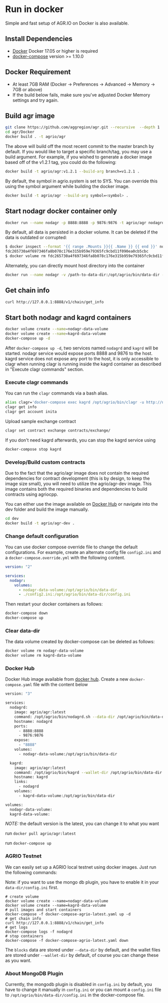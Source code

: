 # Run in docker

Simple and fast setup of AGR.IO on Docker is also available.

## Install Dependencies

- [Docker](https://docs.docker.com) Docker 17.05 or higher is required
- [docker-compose](https://docs.docker.com/compose/) version >= 1.10.0

## Docker Requirement

- At least 7GB RAM (Docker -> Preferences -> Advanced -> Memory -> 7GB or above)
- If the build below fails, make sure you've adjusted Docker Memory settings and try again.

## Build agr image

```bash
git clone https://github.com/aggregion/agr.git --recursive  --depth 1
cd agr/Docker
docker build . -t agrio/agr
```

The above will build off the most recent commit to the master branch by default. If you would like to target a specific branch/tag, you may use a build argument. For example, if you wished to generate a docker image based off of the v1.2.1 tag, you could do the following:

```bash
docker build -t agrio/agr:v1.2.1 --build-arg branch=v1.2.1 .
```

By default, the symbol in agrio.system is set to SYS. You can override this using the symbol argument while building the docker image.

```bash
docker build -t agrio/agr --build-arg symbol=<symbol> .
```

## Start nodagr docker container only

```bash
docker run --name nodagr -p 8888:8888 -p 9876:9876 -t agrio/agr nodagrd.sh -e --http-alias=nodagr:8888 --http-alias=127.0.0.1:8888 --http-alias=localhost:8888 arg1 arg2
```

By default, all data is persisted in a docker volume. It can be deleted if the data is outdated or corrupted:

```bash
$ docker inspect --format '{{ range .Mounts }}{{ .Name }} {{ end }}' nodagr
fdc265730a4f697346fa8b078c176e315b959e79365fc9cbd11f090ea0cb5cbc
$ docker volume rm fdc265730a4f697346fa8b078c176e315b959e79365fc9cbd11f090ea0cb5cbc
```

Alternately, you can directly mount host directory into the container

```bash
docker run --name nodagr -v /path-to-data-dir:/opt/agrio/bin/data-dir -p 8888:8888 -p 9876:9876 -t agrio/agr nodagrd.sh -e --http-alias=nodagr:8888 --http-alias=127.0.0.1:8888 --http-alias=localhost:8888 arg1 arg2
```

## Get chain info

```bash
curl http://127.0.0.1:8888/v1/chain/get_info
```

## Start both nodagr and kagrd containers

```bash
docker volume create --name=nodagr-data-volume
docker volume create --name=kagrd-data-volume
docker-compose up -d
```

After `docker-compose up -d`, two services named `nodagrd` and `kagrd` will be started. nodagr service would expose ports 8888 and 9876 to the host. kagrd service does not expose any port to the host, it is only accessible to clagr when running clagr is running inside the kagrd container as described in "Execute clagr commands" section.

### Execute clagr commands

You can run the `clagr` commands via a bash alias.

```bash
alias clagr='docker-compose exec kagrd /opt/agrio/bin/clagr -u http://nodagrd:8888 --wallet-url http://localhost:8900'
clagr get info
clagr get account inita
```

Upload sample exchange contract

```bash
clagr set contract exchange contracts/exchange/
```

If you don't need kagrd afterwards, you can stop the kagrd service using

```bash
docker-compose stop kagrd
```

### Develop/Build custom contracts

Due to the fact that the agrio/agr image does not contain the required dependencies for contract development (this is by design, to keep the image size small), you will need to utilize the agrio/agr-dev image. This image contains both the required binaries and dependencies to build contracts using agriocpp.

You can either use the image available on [Docker Hub](https://hub.docker.com/r/agrio/agr-dev/) or navigate into the dev folder and build the image manually.

```bash
cd dev
docker build -t agrio/agr-dev .
```

### Change default configuration

You can use docker compose override file to change the default configurations. For example, create an alternate config file `config2.ini` and a `docker-compose.override.yml` with the following content.

```yaml
version: "2"

services:
  nodagr:
    volumes:
      - nodagr-data-volume:/opt/agrio/bin/data-dir
      - ./config2.ini:/opt/agrio/bin/data-dir/config.ini
```

Then restart your docker containers as follows:

```bash
docker-compose down
docker-compose up
```

### Clear data-dir

The data volume created by docker-compose can be deleted as follows:

```bash
docker volume rm nodagr-data-volume
docker volume rm kagrd-data-volume
```

### Docker Hub

Docker Hub image available from [docker hub](https://hub.docker.com/r/agrio/agr/).
Create a new `docker-compose.yaml` file with the content below

```bash
version: "3"

services:
  nodagrd:
    image: agrio/agr:latest
    command: /opt/agrio/bin/nodagrd.sh --data-dir /opt/agrio/bin/data-dir -e --http-alias=nodagrd:8888 --http-alias=127.0.0.1:8888 --http-alias=localhost:8888
    hostname: nodagrd
    ports:
      - 8888:8888
      - 9876:9876
    expose:
      - "8888"
    volumes:
      - nodagr-data-volume:/opt/agrio/bin/data-dir

  kagrd:
    image: agrio/agr:latest
    command: /opt/agrio/bin/kagrd --wallet-dir /opt/agrio/bin/data-dir --http-server-address=127.0.0.1:8900 --http-alias=localhost:8900 --http-alias=kagrd:8900
    hostname: kagrd
    links:
      - nodagrd
    volumes:
      - kagrd-data-volume:/opt/agrio/bin/data-dir

volumes:
  nodagr-data-volume:
  kagrd-data-volume:

```

*NOTE:* the default version is the latest, you can change it to what you want

run `docker pull agrio/agr:latest`

run `docker-compose up`

### AGRIO Testnet

We can easily set up a AGRIO local testnet using docker images. Just run the following commands:

Note: if you want to use the mongo db plugin, you have to enable it in your `data-dir/config.ini` first.

```
# create volume
docker volume create --name=nodagr-data-volume
docker volume create --name=kagrd-data-volume
# pull images and start containers
docker-compose -f docker-compose-agrio-latest.yaml up -d
# get chain info
curl http://127.0.0.1:8888/v1/chain/get_info
# get logs
docker-compose logs -f nodagrd
# stop containers
docker-compose -f docker-compose-agrio-latest.yaml down
```

The `blocks` data are stored under `--data-dir` by default, and the wallet files are stored under `--wallet-dir` by default, of course you can change these as you want.

### About MongoDB Plugin

Currently, the mongodb plugin is disabled in `config.ini` by default, you have to change it manually in `config.ini` or you can mount a `config.ini` file to `/opt/agrio/bin/data-dir/config.ini` in the docker-compose file.
